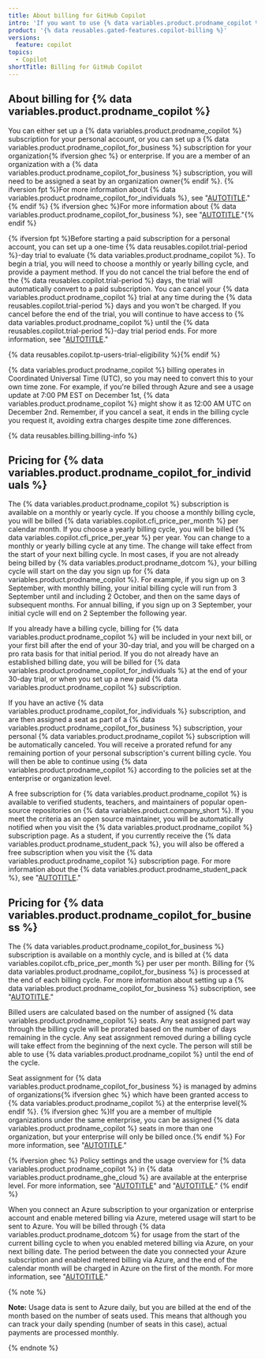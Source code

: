 ```yaml
---
title: About billing for GitHub Copilot
intro: 'If you want to use {% data variables.product.prodname_copilot %}, you either need a subscription for {% data variables.product.prodname_copilot %} in your personal account, or you need to be assigned a seat by an organization {% ifversion ghec %}on {% data variables.product.prodname_ghe_cloud %}{% endif %} with a subscription for {% data variables.product.prodname_copilot_for_business %}.'
product: '{% data reusables.gated-features.copilot-billing %}'
versions:
  feature: copilot
topics:
  - Copilot
shortTitle: Billing for GitHub Copilot
---
```


## About billing for {% data variables.product.prodname_copilot %}

You can either set up a {% data variables.product.prodname_copilot %} subscription for your personal account, or you can set up a {% data variables.product.prodname_copilot_for_business %} subscription for your organization{% ifversion ghec %} or enterprise. If you are a member of an organization with a {% data variables.product.prodname_copilot_for_business %} subscription, you will need to be assigned a seat by an organization owner{% endif %}. {% ifversion fpt %}For more information about {% data variables.product.prodname_copilot_for_individuals %}, see "[AUTOTITLE](/copilot/overview-of-github-copilot/about-github-copilot-individual)."{% endif %} {% ifversion ghec %}For more information about {% data variables.product.prodname_copilot_for_business %}, see "[AUTOTITLE](/copilot/overview-of-github-copilot/about-github-copilot-business)."{% endif %}

{% ifversion fpt %}Before starting a paid subscription for a personal account, you can set up a one-time {% data reusables.copilot.trial-period %}-day trial to evaluate {% data variables.product.prodname_copilot %}. To begin a trial, you will need to choose a monthly or yearly billing cycle, and provide a payment method. If you do not cancel the trial before the end of the {% data reusables.copilot.trial-period %} days, the trial will automatically convert to a paid subscription. You can cancel your {% data variables.product.prodname_copilot %} trial at any time during the {% data reusables.copilot.trial-period %} days and you won't be charged. If you cancel before the end of the trial, you will continue to have access to {% data variables.product.prodname_copilot %} until the {% data reusables.copilot.trial-period %}-day trial period ends. For more information, see "[AUTOTITLE](/billing/managing-billing-for-github-copilot/managing-your-github-copilot-subscription-for-your-personal-account)."

{% data reusables.copilot.tp-users-trial-eligibility %}{% endif %}

{% data variables.product.prodname_copilot %} billing operates in Coordinated Universal Time (UTC), so you may need to convert this to your own time zone. For example, if you're billed through Azure and see a usage update at 7:00 PM EST on December 1st, {% data variables.product.prodname_copilot %} might show it as 12:00 AM UTC on December 2nd. Remember, if you cancel a seat, it ends in the billing cycle you request it, avoiding extra charges despite time zone differences.

{% data reusables.billing.billing-info %}

## Pricing for {% data variables.product.prodname_copilot_for_individuals %}

The {% data variables.product.prodname_copilot %} subscription is available on a monthly or yearly cycle. If you choose a monthly billing cycle, you will be billed {% data variables.copilot.cfi_price_per_month %} per calendar month. If you choose a yearly billing cycle, you will be billed {% data variables.copilot.cfi_price_per_year %} per year. You can change to a monthly or yearly billing cycle at any time. The change will take effect from the start of your next billing cycle. In most cases, if you are not already being billed by {% data variables.product.prodname_dotcom %}, your billing cycle will start on the day you sign up for {% data variables.product.prodname_copilot %}. For example, if you sign up on 3 September, with monthly billing, your initial billing cycle will run from 3 September until and including 2 October, and then on the same days of subsequent months. For annual billing, if you sign up on 3 September, your initial cycle will end on 2 September the following year.

If you already have a billing cycle, billing for {% data variables.product.prodname_copilot %} will be included in your next bill, or your first bill after the end of your 30-day trial, and you will be charged on a pro rata basis for that initial period. If you do not already have an established billing date, you will be billed for {% data variables.product.prodname_copilot_for_individuals %} at the end of your 30-day trial, or when you set up a new paid {% data variables.product.prodname_copilot %} subscription.

If you have an active {% data variables.product.prodname_copilot_for_individuals %} subscription, and are then assigned a seat as part of a {% data variables.product.prodname_copilot_for_business %} subscription, your personal {% data variables.product.prodname_copilot %} subscription will be automatically canceled. You will receive a prorated refund for any remaining portion of your personal subscription's current billing cycle. You will then be able to continue using {% data variables.product.prodname_copilot %} according to the policies set at the enterprise or organization level.

A free subscription for {% data variables.product.prodname_copilot %} is available to verified students, teachers, and maintainers of popular open-source repositories on {% data variables.product.company_short %}. If you meet the criteria as an open source maintainer, you will be automatically notified when you visit the {% data variables.product.prodname_copilot %} subscription page. As a student, if you currently receive the {% data variables.product.prodname_student_pack %}, you will also be offered a free subscription when you visit the {% data variables.product.prodname_copilot %} subscription page. For more information about the {% data variables.product.prodname_student_pack %}, see "[AUTOTITLE](/free-pro-team@latest/education/explore-the-benefits-of-teaching-and-learning-with-github-education/github-global-campus-for-students/apply-to-github-global-campus-as-a-student)."

## Pricing for {% data variables.product.prodname_copilot_for_business %}

The {% data variables.product.prodname_copilot_for_business %} subscription is available on a monthly cycle, and is billed at {% data variables.copilot.cfb_price_per_month %} per user per month. Billing for {% data variables.product.prodname_copilot_for_business %} is processed at the end of each billing cycle. For more information about setting up a {% data variables.product.prodname_copilot_for_business %} subscription, see "[AUTOTITLE](/billing/managing-billing-for-github-copilot/managing-your-github-copilot-subscription-for-your-organization-or-enterprise)."

Billed users are calculated based on the number of assigned {% data variables.product.prodname_copilot %} seats. Any seat assigned part way through the billing cycle will be prorated based on the number of days remaining in the cycle. Any seat assignment removed during a billing cycle will take effect from the beginning of the next cycle. The person will still be able to use {% data variables.product.prodname_copilot %} until the end of the cycle.

Seat assignment for {% data variables.product.prodname_copilot_for_business %} is managed by admins of organizations{% ifversion ghec %} which have been granted access to {% data variables.product.prodname_copilot %} at the enterprise level{% endif %}. {% ifversion ghec %}If you are a member of multiple organizations under the same enterprise, you can be assigned {% data variables.product.prodname_copilot %} seats in more than one organization, but your enterprise will only be billed once.{% endif %} For more information, see "[AUTOTITLE](/copilot/configuring-github-copilot/configuring-github-copilot-settings-in-your-organization)."

{% ifversion ghec %}
Policy settings and the usage overview for {% data variables.product.prodname_copilot %} in {% data variables.product.prodname_ghe_cloud %} are available at the enterprise level. For more information, see "[AUTOTITLE](/enterprise-cloud@latest/admin/policies/enforcing-policies-for-your-enterprise/enforcing-policies-for-github-copilot-in-your-enterprise)" and "[AUTOTITLE](/enterprise-cloud@latest/billing/managing-billing-for-github-copilot/viewing-your-github-copilot-usage)."
{% endif %}

When you connect an Azure subscription to your organization or enterprise account and enable metered billing via Azure, metered usage will start to be sent to Azure. You will be billed through {% data variables.product.prodname_dotcom %} for usage from the start of the current billing cycle to when you enabled metered billing via Azure, on your next billing date. The period between the date you connected your Azure subscription and enabled metered billing via Azure, and the end of the calendar month will be charged in Azure on the first of the month. For more information, see "[AUTOTITLE](/billing/managing-the-plan-for-your-github-account/connecting-an-azure-subscription)."

{% note %}

**Note:** Usage data is sent to Azure daily, but you are billed at the end of the month based on the number of seats used. This means that although you can track your daily spending (number of seats in this case), actual payments are processed monthly.

{% endnote %}
